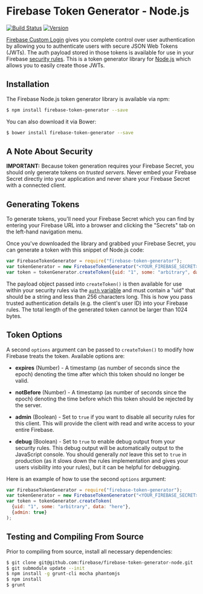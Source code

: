 # Firebase Token Generator - Node.js

[![Build Status](https://travis-ci.org/firebase/firebase-token-generator-node.svg)](https://travis-ci.org/firebase/firebase-token-generator-node)
[![Version](https://badge.fury.io/gh/firebase%2Ffirebase-token-generator-node.svg)](http://badge.fury.io/gh/firebase%2Ffirebase-token-generator-node)

[Firebase Custom Login](https://www.firebase.com/docs/web/guide/simple-login/custom.html)
gives you complete control over user authentication by allowing you to authenticate users
with secure JSON Web Tokens (JWTs). The auth payload stored in those tokens is available
for use in your Firebase [security rules](https://www.firebase.com/docs/security/api/rule/).
This is a token generator library for [Node.js](http://nodejs.org/) which allows you to
easily create those JWTs.


## Installation

The Firebase Node.js token generator library is available via npm:

```bash
$ npm install firebase-token-generator --save
```

You can also download it via Bower:

```bash
$ bower install firebase-token-generator --save
```

## A Note About Security

**IMPORTANT:** Because token generation requires your Firebase Secret, you should only generate
tokens on *trusted servers*. Never embed your Firebase Secret directly into your application and
never share your Firebase Secret with a connected client.


## Generating Tokens

To generate tokens, you'll need your Firebase Secret which you can find by entering your Firebase
URL into a browser and clicking the "Secrets" tab on the left-hand navigation menu.

Once you've downloaded the library and grabbed your Firebase Secret, you can generate a token with
this snippet of Node.js code:

```js
var FirebaseTokenGenerator = require("firebase-token-generator");
var tokenGenerator = new FirebaseTokenGenerator("<YOUR_FIREBASE_SECRET>");
var token = tokenGenerator.createToken({uid: "1", some: "arbitrary", data: "here"});
```

The payload object passed into `createToken()` is then available for use within your
security rules via the [`auth` variable](https://www.firebase.com/docs/security/api/rule/auth.html)
and must contain a "uid" that should be a string and less than 256 characters long.
This is how you pass trusted authentication details (e.g. the client's user ID) into your
Firebase rules. The total length of the generated token cannot be larger than 1024 bytes.


## Token Options

A second `options` argument can be passed to `createToken()` to modify how Firebase treats the
token. Available options are:

* **expires** (Number) - A timestamp (as number of seconds since the epoch) denoting the time
after which this token should no longer be valid.

* **notBefore** (Number) - A timestamp (as number of seconds since the epoch) denoting the time
before which this token should be rejected by the server.

* **admin** (Boolean) - Set to `true` if you want to disable all security rules for this client.
This will provide the client with read and write access to your entire Firebase.

* **debug** (Boolean) - Set to `true` to enable debug output from your security rules. This
debug output will be automatically output to the JavaScript console. You should generally
*not* leave this set to `true` in production (as it slows down the rules implementation and
gives your users visibility into your rules), but it can be helpful for debugging.

Here is an example of how to use the second `options` argument:

```js
var FirebaseTokenGenerator = require("firebase-token-generator");
var tokenGenerator = new FirebaseTokenGenerator("<YOUR_FIREBASE_SECRET>");
var token = tokenGenerator.createToken(
  {uid: "1", some: "arbitrary", data: "here"},
  {admin: true}
);
```

## Testing and Compiling From Source

Prior to compiling from source, install all necessary dependencies:

```bash
$ git clone git@github.com:firebase/firebase-token-generator-node.git
$ git submodule update --init
$ npm install -g grunt-cli mocha phantomjs
$ npm install
$ grunt
```
